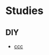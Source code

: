 # Studies

## DIY

- [ccc](https://gist.githubusercontent.com/diohabara/dec27297869ae93913018ae3746580c4/raw/4eacca051668b35b54241ff40d63ab0651a6599e/ccc.md)
